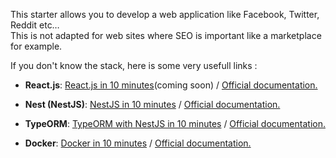 This starter allows you to develop a web application like Facebook, Twitter, Reddit etc… <br/>
This is not adapted for web sites where SEO is important like a marketplace for example. 

If you don't know the stack, here is some very usefull links :

- **React.js**: [React.js in 10 minutes](https://blog.fast-modular-project.com)(coming soon) / [Official documentation.](https://fr.reactjs.org/) 

- **Nest (NestJS)**: [NestJS in 10 minutes](https://blog.fast-modular-project.com/nestjs-in-10-minutes) / [Official documentation.](https://nestjs.com/) 

- **TypeORM**: [TypeORM with NestJS in 10 minutes](https://blog.fast-modular-project.com/typeorm-with-nestjs-in-10-minutes) / [Official documentation.](https://nestjs.com/) 

- **Docker**: [Docker in 10 minutes](https://blog.fast-modular-project.com/docker-in-10-minutes) / [Official documentation.](https://www.docker.com/) 
